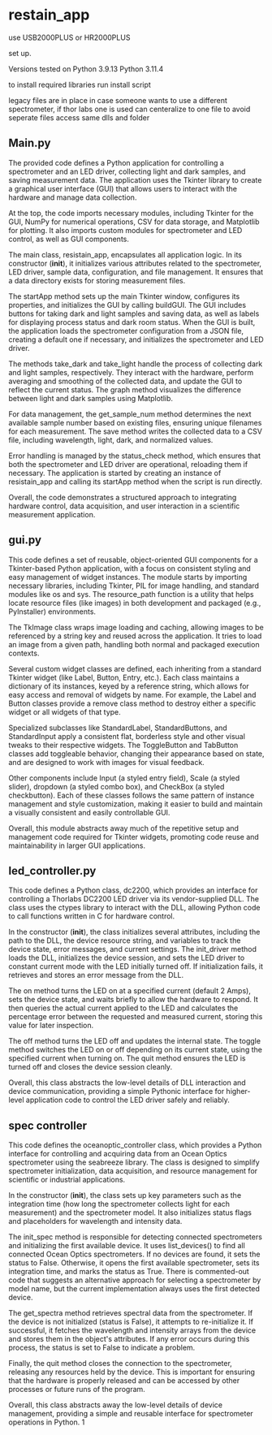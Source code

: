 # restain_app


use USB2000PLUS or HR2000PLUS

set up.

Versions tested on
 Python 3.9.13 
Python 3.11.4

to install required libraries run install script

legacy files are in place in case someone wants to use a different spectrometer, if thor labs one is used can centeralize to one file to avoid seperate files access same dlls and folder 


## Main.py
The provided code defines a Python application for controlling a spectrometer and an LED driver, collecting light and dark samples, and saving measurement data. The application uses the Tkinter library to create a graphical user interface (GUI) that allows users to interact with the hardware and manage data collection.

At the top, the code imports necessary modules, including Tkinter for the GUI, NumPy for numerical operations, CSV for data storage, and Matplotlib for plotting. It also imports custom modules for spectrometer and LED control, as well as GUI components.

The main class, resistain_app, encapsulates all application logic. In its constructor (__init__), it initializes various attributes related to the spectrometer, LED driver, sample data, configuration, and file management. It ensures that a data directory exists for storing measurement files.

The startApp method sets up the main Tkinter window, configures its properties, and initializes the GUI by calling buildGUI. The GUI includes buttons for taking dark and light samples and saving data, as well as labels for displaying process status and dark room status. When the GUI is built, the application loads the spectrometer configuration from a JSON file, creating a default one if necessary, and initializes the spectrometer and LED driver.

The methods take_dark and take_light handle the process of collecting dark and light samples, respectively. They interact with the hardware, perform averaging and smoothing of the collected data, and update the GUI to reflect the current status. The graph method visualizes the difference between light and dark samples using Matplotlib.

For data management, the get_sample_num method determines the next available sample number based on existing files, ensuring unique filenames for each measurement. The save method writes the collected data to a CSV file, including wavelength, light, dark, and normalized values.

Error handling is managed by the status_check method, which ensures that both the spectrometer and LED driver are operational, reloading them if necessary. The application is started by creating an instance of resistain_app and calling its startApp method when the script is run directly.

Overall, the code demonstrates a structured approach to integrating hardware control, data acquisition, and user interaction in a scientific measurement application.

## gui.py
This code defines a set of reusable, object-oriented GUI components for a Tkinter-based Python application, with a focus on consistent styling and easy management of widget instances. The module starts by importing necessary libraries, including Tkinter, PIL for image handling, and standard modules like os and sys. The resource_path function is a utility that helps locate resource files (like images) in both development and packaged (e.g., PyInstaller) environments.

The TkImage class wraps image loading and caching, allowing images to be referenced by a string key and reused across the application. It tries to load an image from a given path, handling both normal and packaged execution contexts.

Several custom widget classes are defined, each inheriting from a standard Tkinter widget (like Label, Button, Entry, etc.). Each class maintains a dictionary of its instances, keyed by a reference string, which allows for easy access and removal of widgets by name. For example, the Label and Button classes provide a remove class method to destroy either a specific widget or all widgets of that type.

Specialized subclasses like StandardLabel, StandardButtons, and StandardInput apply a consistent flat, borderless style and other visual tweaks to their respective widgets. The ToggleButton and TabButton classes add toggleable behavior, changing their appearance based on state, and are designed to work with images for visual feedback.

Other components include Input (a styled entry field), Scale (a styled slider), dropdown (a styled combo box), and CheckBox (a styled checkbutton). Each of these classes follows the same pattern of instance management and style customization, making it easier to build and maintain a visually consistent and easily controllable GUI.

Overall, this module abstracts away much of the repetitive setup and management code required for Tkinter widgets, promoting code reuse and maintainability in larger GUI applications.

## led_controller.py
This code defines a Python class, dc2200, which provides an interface for controlling a Thorlabs DC2200 LED driver via its vendor-supplied DLL. The class uses the ctypes library to interact with the DLL, allowing Python code to call functions written in C for hardware control.

In the constructor (__init__), the class initializes several attributes, including the path to the DLL, the device resource string, and variables to track the device state, error messages, and current settings. The init_driver method loads the DLL, initializes the device session, and sets the LED driver to constant current mode with the LED initially turned off. If initialization fails, it retrieves and stores an error message from the DLL.

The on method turns the LED on at a specified current (default 2 Amps), sets the device state, and waits briefly to allow the hardware to respond. It then queries the actual current applied to the LED and calculates the percentage error between the requested and measured current, storing this value for later inspection.

The off method turns the LED off and updates the internal state. The toggle method switches the LED on or off depending on its current state, using the specified current when turning on. The quit method ensures the LED is turned off and closes the device session cleanly.

Overall, this class abstracts the low-level details of DLL interaction and device communication, providing a simple Pythonic interface for higher-level application code to control the LED driver safely and reliably.

## spec controller 
This code defines the oceanoptic_controller class, which provides a Python interface for controlling and acquiring data from an Ocean Optics spectrometer using the seabreeze library. The class is designed to simplify spectrometer initialization, data acquisition, and resource management for scientific or industrial applications.

In the constructor (__init__), the class sets up key parameters such as the integration time (how long the spectrometer collects light for each measurement) and the spectrometer model. It also initializes status flags and placeholders for wavelength and intensity data.

The init_spec method is responsible for detecting connected spectrometers and initializing the first available device. It uses list_devices() to find all connected Ocean Optics spectrometers. If no devices are found, it sets the status to False. Otherwise, it opens the first available spectrometer, sets its integration time, and marks the status as True. There is commented-out code that suggests an alternative approach for selecting a spectrometer by model name, but the current implementation always uses the first detected device.

The get_spectra method retrieves spectral data from the spectrometer. If the device is not initialized (status is False), it attempts to re-initialize it. If successful, it fetches the wavelength and intensity arrays from the device and stores them in the object's attributes. If any error occurs during this process, the status is set to False to indicate a problem.

Finally, the quit method closes the connection to the spectrometer, releasing any resources held by the device. This is important for ensuring that the hardware is properly released and can be accessed by other processes or future runs of the program.

Overall, this class abstracts away the low-level details of device management, providing a simple and reusable interface for spectrometer operations in Python.
1